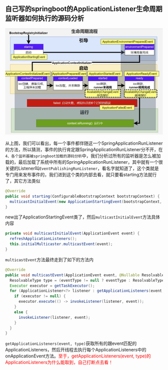 ## 自己写的springboot的ApplicationListener生命周期监听器如何执行的源码分析



![avatar](../../images/WechatIMG629.png)

从上图，我们可以看出，每一个事件都伴随这一个SpringApplicationRunListener的方法，所以猜测，事件的执行肯定跟SpringApplicationRunListener分不开，在`4、各个监听器被springboot加载的源码分析`中，我们分析过所有的监听器是怎么被加载的，最后加载了系统中所有的SpringApplicationRunListener，其中就有一个很关键的Listener叫`EventPublishingRunListener`，看名字就知道了，这个类就是专门用来发布事件的，我们进到这个类的内部去看，就只要看starting方法就行了，其它方法类似

```java
@Override
public void starting(ConfigurableBootstrapContext bootstrapContext) {
  multicastInitialEvent(new ApplicationStartingEvent(bootstrapContext, this.application, this.args));
}
```

new出了ApplicationStartingEvent类了，然后`multicastInitialEvent`方法具体内容

```java
private void multicastInitialEvent(ApplicationEvent event) {
  refreshApplicationListeners();
  this.initialMulticaster.multicastEvent(event);
}
```

`multicastEvent`方法最终走到了如下的方法内

```java
@Override
public void multicastEvent(ApplicationEvent event, @Nullable ResolvableType eventType) {
  ResolvableType type = (eventType != null ? eventType : ResolvableType.forInstance(event));
  Executor executor = getTaskExecutor();
  for (ApplicationListener<?> listener : getApplicationListeners(event, type)) {
    if (executor != null) {
      executor.execute(() -> invokeListener(listener, event));
    }
    else {
      invokeListener(listener, event);
    }
  }
}
```

`getApplicationListeners(event, type)`获取所有的跟event匹配的ApplicationListeners，然后开线程去执行每个ApplicationListeners中的onApplicationEvent方法。<font color="red">至于，getApplicationListeners(event, type)的ApplicationListeners为什么能取到，自己打断点去看！</font>

